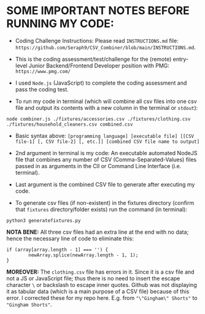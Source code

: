 # SOME IMPORTANT NOTES BEFORE RUNNING MY CODE:

* Coding Challenge Instructions: Please read `INSTRUCTIONS.md` file: `https://github.com/Seraph9/CSV_Combiner/blob/main/INSTRUCTIONS.md`.
* This is the coding assessment/test/challenge for the (remote) entry-level Junior Backend/Frontend Developer position with PMG: `https://www.pmg.com/`

* I used `Node.js` (JavaScript) to complete the coding assessment and pass the coding test.

* To run my code in terminal (which will combine all csv files into one csv file and output its contents with a new column in the terminal or `stdout`):

```
node combiner.js ./fixtures/accessories.csv ./fixtures/clothing.csv ./fixtures/household_cleaners.csv combined.csv
```

* Basic syntax above: `[programming language] [executable file] [[CSV file-1] [, CSV file-2] [, etc.]] [combined CSV file name to output]`
* 2nd argument in terminal is my code: An executable automated NodeJS file that combines any number of CSV (Comma-Separated-Values) files passed in as arguments in the ClI or Command Line Interface (i.e. terminal).
* Last argument is the combined CSV file to generate after executing my code.
 
* To generate csv files (if non-existent) in the fixtures directory (confirm that `fixtures` directory/folder exists) run the command (in terminal):

```
python3 generatefixtures.py
```

**NOTA BENE:** All three csv files had an extra line at the end with no data; hence the necessary line of code to eliminate this:

```
if (array[array.length - 1] === '') {
        newArray.splice(newArray.length - 1, 1);
}
```
**MOREOVER:** The `clothing.csv` file has errors in it. Since it is a csv file and not a JS or JavaScript file; thus there is no need to insert the escape character `\` or backslash to escape inner quotes. Github was not displaying it as tabular data (which is a main purpose of a CSV file) because of this error. I corrected these for my repo here. E.g. from `"\"Gingham\" Shorts"` to `"Gingham Shorts"`.